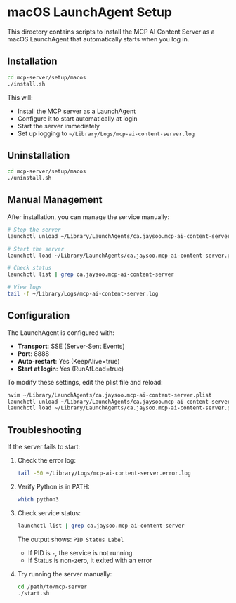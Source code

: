 # macOS LaunchAgent Setup

This directory contains scripts to install the MCP AI Content Server as a macOS LaunchAgent that automatically starts when you log in.

## Installation

```bash
cd mcp-server/setup/macos
./install.sh
```

This will:
- Install the MCP server as a LaunchAgent
- Configure it to start automatically at login
- Start the server immediately
- Set up logging to `~/Library/Logs/mcp-ai-content-server.log`

## Uninstallation

```bash
cd mcp-server/setup/macos
./uninstall.sh
```

## Manual Management

After installation, you can manage the service manually:

```bash
# Stop the server
launchctl unload ~/Library/LaunchAgents/ca.jaysoo.mcp-ai-content-server.plist

# Start the server
launchctl load ~/Library/LaunchAgents/ca.jaysoo.mcp-ai-content-server.plist

# Check status
launchctl list | grep ca.jaysoo.mcp-ai-content-server

# View logs
tail -f ~/Library/Logs/mcp-ai-content-server.log
```

## Configuration

The LaunchAgent is configured with:
- **Transport**: SSE (Server-Sent Events)
- **Port**: 8888
- **Auto-restart**: Yes (KeepAlive=true)
- **Start at login**: Yes (RunAtLoad=true)

To modify these settings, edit the plist file and reload:
```bash
nvim ~/Library/LaunchAgents/ca.jaysoo.mcp-ai-content-server.plist
launchctl unload ~/Library/LaunchAgents/ca.jaysoo.mcp-ai-content-server.plist
launchctl load ~/Library/LaunchAgents/ca.jaysoo.mcp-ai-content-server.plist
```

## Troubleshooting

If the server fails to start:

1. Check the error log:
   ```bash
   tail -50 ~/Library/Logs/mcp-ai-content-server.error.log
   ```

2. Verify Python is in PATH:
   ```bash
   which python3
   ```

3. Check service status:
   ```bash
   launchctl list | grep ca.jaysoo.mcp-ai-content-server
   ```
   
   The output shows: `PID Status Label`
   - If PID is `-`, the service is not running
   - If Status is non-zero, it exited with an error

4. Try running the server manually:
   ```bash
   cd /path/to/mcp-server
   ./start.sh
   ```
